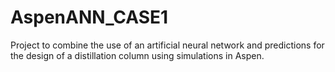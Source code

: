 # AspenANN_CASE1

Project to combine the use of an artificial neural network and predictions for the design of a distillation column using simulations in Aspen.

